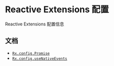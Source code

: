 # Reactive Extensions 配置 #

Reactive Extensions 配置信息

## 文档 ##

- [`Rx.config.Promise`](./promise.html)
- [`Rx.config.useNativeEvents`](./usenativeevents.html)
